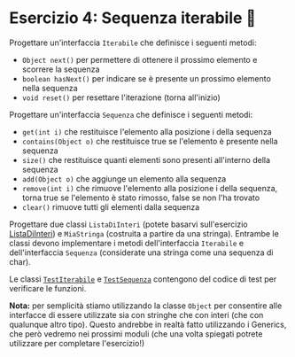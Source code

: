 # Esercizio 4: Sequenza iterabile 🛴

Progettare un'interfaccia `Iterabile` che definisce i seguenti metodi:
* `Object next()`         per permettere di ottenere il prossimo elemento e scorrere la sequenza
* `boolean hasNext()`     per indicare se è presente un prossimo elemento nella sequenza
* `void reset()`          per resettare l'iterazione (torna all'inizio)

Progettare un'interfaccia `Sequenza` che definisce i seguenti metodi:
* `get(int i)` che restituisce l'elemento alla posizione i della sequenza
* `contains(Object o)` che restituisce true se l'elemento è presente nella sequenza
* `size()` che restituisce quanti elementi sono presenti all'interno della sequenza
* `add(Object o)` che aggiunge un elemento alla sequenza
* `remove(int i)` che rimuove l'elemento alla posizione i della sequenza, torna true se l'elemento è stato rimosso, false se non l'ha trovato
* `clear()` rimuove tutti gli elementi dalla sequenza

Progettare due classi `ListaDiInteri` (potete basarvi sull'esercizio [ListaDiInteri](https://github.com/Backend-Developer-School-Tree/Corso-Java-Developer-2023-02/tree/main/module_04/src/lista_di_interi))
e `MiaStringa` (costruita a partire da una stringa).
Entrambe le classi devono implementare i metodi dell'interfaccia `Iterabile` e dell'interfaccia `Sequenza`
(considerate una stringa come una sequenza di char).

Le classi [`TestIterabile`](TestIterabile.java) e [`TestSequenza`](TestSequenza.java) contengono del codice di test per
verificare le funzioni.

**Nota:** per semplicità stiamo utilizzando la classe `Object` per consentire alle interfacce di essere utilizzate sia con
stringhe che con interi (che con qualunque altro tipo). Questo andrebbe in realtà fatto utilizzando i Generics, che però
vedremo nei prossimi moduli (che una volta spiegati potrete utilizzare per completare l'esercizio!)